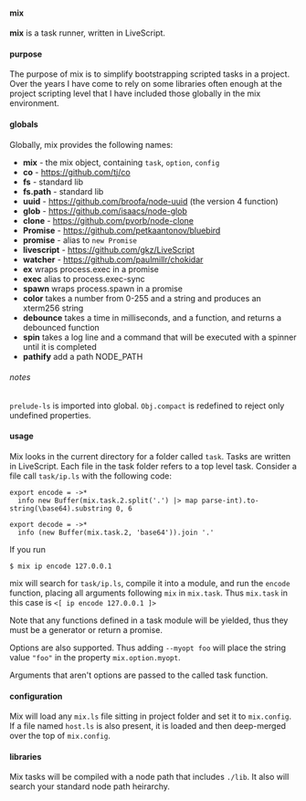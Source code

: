 #### mix

**mix** is a task runner, written in LiveScript.

#### purpose

The purpose of mix is to simplify bootstrapping scripted tasks in a project.  Over the years I have come to rely on some libraries often enough at the project scripting level that I have included those globally in the mix environment.

#### globals

Globally, mix provides the following names:

- **mix** - the mix object, containing `task`, `option`, `config`
- **co** - https://github.com/tj/co
- **fs** - standard lib
- **fs.path** - standard lib
- **uuid** - https://github.com/broofa/node-uuid (the version 4 function)
- **glob** - https://github.com/isaacs/node-glob
- **clone** - https://github.com/pvorb/node-clone
- **Promise** - https://github.com/petkaantonov/bluebird
- **promise** - alias to `new Promise`
- **livescript** - https://github.com/gkz/LiveScript
- **watcher** - https://github.com/paulmillr/chokidar
- **ex** wraps process.exec in a promise
- **exec** alias to process.exec-sync
- **spawn** wraps process.spawn in a promise
- **color** takes a number from 0-255 and a string and produces an xterm256 string
- **debounce** takes a time in milliseconds, and a function, and returns a debounced function
- **spin** takes a log line and a command that will be executed with a spinner until it is completed
- **pathify** add a path NODE_PATH

###### notes
`prelude-ls` is imported into global.
`Obj.compact` is redefined to reject only undefined properties.

#### usage
Mix looks in the current directory for a folder called `task`.  Tasks are written in LiveScript.  Each file in the task folder refers to a top level task.  Consider a file call `task/ip.ls` with the following code:
```
export encode = ->*
  info new Buffer(mix.task.2.split('.') |> map parse-int).to-string(\base64).substring 0, 6

export decode = ->*
  info (new Buffer(mix.task.2, 'base64')).join '.'
```
If you run
```
$ mix ip encode 127.0.0.1
```
mix will search for `task/ip.ls`, compile it into a module, and run the `encode` function, placing all arguments following `mix` in `mix.task`.  Thus `mix.task` in this case is `<[ ip encode 127.0.0.1 ]>`

Note that any functions defined in a task module will be yielded, thus they must be a generator or return a promise.

Options are also supported.  Thus adding `--myopt foo` will place the string value `"foo"` in the property `mix.option.myopt`.

Arguments that aren't options are passed to the called task function.

#### configuration

Mix will load any `mix.ls` file sitting in project folder and set it to `mix.config`.  If a file named `host.ls` is also present, it is loaded and then deep-merged over the top of `mix.config`.

#### libraries

Mix tasks will be compiled with a node path that includes `./lib`.  It also will search your standard node path heirarchy.

